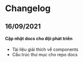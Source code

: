 # Changelog

## 16/09/2021

#### Cập nhật docs cho đội phát triển

- Tài liệu giải thích về components
- Cấu trúc thư mục cho repo docs



